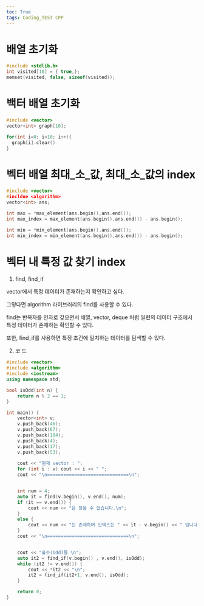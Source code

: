 ```yaml
---
toc: True
tags: Coding_TEST CPP
---
```


# 배열 초기화
```cpp
#include <stdlib.h>
int visited[10] = { true,};
memset(visited, false, sizeof(visited));
```

# 백터 배열 초기화
```cpp
#include <vector>
vector<int> graph[10];

for(int i=0; i<10; i++){
  graph[i].clear()
}
```

# 벡터 배열 최대_소_값, 최대_소_값의 index
```cpp
#include <vector>
#incldue <algorithm>
vector<int> ans;

int max = *max_element(ans.begin(),ans.end());
int max_index = max_element(ans.begin(),ans.end()) - ans.begin();

int min = *min_element(ans.begin(),ans.end());
int min_index = min_element(ans.begin(),ans.end()) - ans.begin();
```

# 벡터 내 특정 값 찾기 index



 
1. find, find_if
 
vector에서 특정 데이터가 존재하는지 확인하고 싶다.

 
그렇다면 algorithm 라이브러리의 find를 사용할 수 있다.

 
find는 반복자를 인자로 갖으면서 배열, vector, deque 처럼 일련의 데이터 구조에서 특정 데이터가 존재하는 확인할 수 있다.

 
또한, find_if를 사용하면 특정 조건에 일치하는 데이터를 탐색할 수 있다.

 

 

 

 

2. 코 드
```cpp
#include <vector>
#include <algorithm>
#include <iostream>
using namespace std;

bool isOdd(int n) {
    return n % 2 == 1;
}

int main() {
    vector<int> v;
    v.push_back(46);
    v.push_back(67);
    v.push_back(184);
    v.push_back(4);
    v.push_back(17);
    v.push_back(53);
    
    cout << "현재 vector : ";
    for (int i : v) cout << i << " ";
    cout << "\n==============================\n";


    int num = 4;
    auto it = find(v.begin(), v.end(), num);
    if (it == v.end()) {
        cout << num << "은 찾을 수 없습니다.\n";
    }
    else {
        cout << num << "는 존재하며 인덱스는 " << it - v.begin() << " 입니다.\n";
    }
    cout << "\n==============================\n";


    cout << "홀수(Odd)들 \n";
    auto it2 = find_if(v.begin() , v.end(), isOdd);
    while (it2 != v.end()) {
        cout << *it2 << "\n";
        it2 = find_if(it2+1, v.end(), isOdd);
    }

    return 0;
}
```
